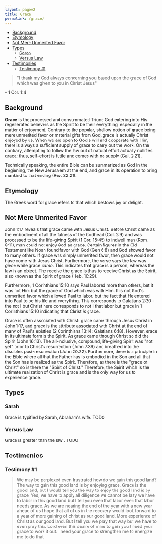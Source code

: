 ```yaml
---
layout: pagev2
title: Grace
permalink: /grace/
---
```

- [Background](#background)
- [Etymology](#etymology)
- [Not Mere Unmerited Favor](#not-mere-unmerited-favor)
- [Types](#types)
  - [Sarah](#sarah)
  - [Versus Law](#versus-law)
- [Testimonies](#testimonies)
  - [Testimony #1](#testimony-1)

>"I thank my God always concerning you based upon the grace of God which was given to you in Christ Jesus"

\- 1 Cor. 1:4

## Background

**Grace** is the processed and consummated Triune God entering into His regenerated believers as the Spirit to be their everything, especially in the matter of enjoyment. Contrary to the popular, shallow notion of grace being mere unmerited favor or material gifts from God, grace is actually Christ enjoyed by us. When we are open to God's will and cooperate with Him, there is always a sufficient supply of grace to carry out the work. On the contrary, attempting to follow the law out of natural effort actually nullifies grace; thus, self-effort is futile and comes with no supply (Gal. 2:21).

Technically speaking, the entire Bible can be summarized as God in the beginning, the New Jerusalem at the end, and grace in its operation to bring mankind to that ending (Rev. 22:21).

## Etymology

The Greek word for grace refers to that which bestows joy or delight.

## Not Mere Unmerited Favor

John 1:17 reveals that grace came with Jesus Christ. Before Christ came as the embodiment of all the fulness of the Godhead (Col. 2:9) and was processed to be the life-giving Spirit (1 Cor. 15:45) to indwell man (Rom. 8:11), man could not enjoy God as grace. Certain figures in the Old Testament like Noah found favor with God (Gen 6:8) and God showed favor to many others. If grace was simply unmerited favor, then grace would not have come with Jesus Christ. Furthermore, the verse says the law was *given* while grace *came*. This indicates that grace is a person, whereas the law is an object. The receive the grace is thus to receive Christ as the Spirit, also known as the Spirit of grace (Heb. 10:29).

Furthermore, 1 Corinthians 15:10 says Paul labored more than others, but it was not Him but the grace of God which was with Him. It is not God's unmerited favor which allowed Paul to labor, but the fact that He entered into Paul to be his life and everything. This corresponds to Galatians 2:20 - the not I but Christ here corresponds to not I that labor but grace in 1 Corinthians 15:10 indicating that Christ *is* grace.

Grace is often associated with Christ: grace came through Jesus Christ in John 1:17, and grace is the attribute associated with Christ at the end of many of Paul's epistles (2 Corinthians 13:14; Galatians 6:18). However, grace in its ultimate form is the Spirit. As grace came through Christ so did the Spirit (John 16:13). The all-inclusive, compound, life-giving Spirit was "not yet" prior to Christ's resurrection (John 7:39) and breathed into the disciples post-resurrection (John 20:22). Furthermore, there is a principle in the Bible where all that the Father has is embodied in the Son and all that the Son has is realized as the Spirit. Therefore, as there is the "grace of Christ" so is there the "Spirit of Christ." Therefore, the Spirit which is the ultimate realization of Christ is grace and is the only way for us to experience grace.

## Types

### Sarah

Grace is typified by Sarah, Abraham's wife. TODO

### Versus Law

Grace is greater than the law . TODO

## Testimonies

### Testimony #1

> We may be perplexed even frustrated how do we gain this good land? The way to gain this good land is by enjoying grace. Grace is the good land, but I would tell you the way to enjoy the good land is by grace. Yes, we have to apply all diligence we cannot be lazy we have to labor in this good land but I tell you even that labor even that labor needs grace. As we are nearing the end of the year with a new year ahead of us I hope that all of us in the recovery would look forward to a year of more gaining of christ as our good land. More experience of Christ as our good land. But I tell you we pray that way but we have to even pray this: Lord even this desire of mine to gain you I need your grace to work it out. I need your grace to strengthen me to energize me to do that.